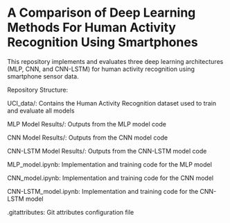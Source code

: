 # A Comparison of Deep Learning Methods For Human Activity Recognition Using Smartphones

This repository implements and evaluates three deep learning architectures (MLP, CNN, and CNN-LSTM) for human activity recognition using smartphone sensor data.

Repository Structure:

UCI_data/: Contains the Human Activity Recognition dataset used to train and evaluate all models

MLP Model Results/: Outputs from the MLP model code

CNN Model Results/: Outputs from the CNN model code

CNN-LSTM Model Results/: Outputs from the CNN-LSTM model code

MLP_model.ipynb: Implementation and training code for the MLP model

CNN_model.ipynb: Implementation and training code for the CNN model

CNN-LSTM_model.ipynb: Implementation and training code for the CNN-LSTM model

.gitattributes: Git attributes configuration file
